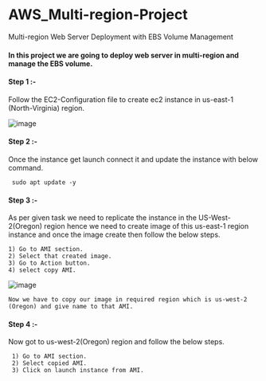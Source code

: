 # AWS_Multi-region-Project
Multi-region Web Server Deployment with EBS Volume Management

#### In this project we are going to deploy web server in multi-region and manage the EBS volume.

#### Step 1 :-

Follow the EC2-Configuration file to create ec2 instance in us-east-1 (North-Virginia) region.

![image](https://github.com/Kunal-Pere/AWS_Multi-region-Project/assets/157100045/5e0352fe-d3a3-468d-a01d-a30c5990ea53)

#### Step 2 :-

Once the instance get launch connect it and update the instance with below command.

     sudo apt update -y
#### Step 3 :-

As per given task we need to replicate the instance in the US-West-2(Oregon) region hence we need to create image of this us-east-1 region instance and once the image create then follow the below steps.

    1) Go to AMI section.
    2) Select that created image.
    3) Go to Action button.
    4) select copy AMI.

![image](https://github.com/Kunal-Pere/AWS_Multi-region-Project/assets/157100045/846a9d6d-3e1f-4fce-96ca-b1541591e9a2)


    Now we have to copy our image in required region which is us-west-2 (Oregon) and give name to that AMI.

#### Step 4 :- 

Now got to us-west-2(Oregon) region and follow the below steps.

     1) Go to AMI section.
     2) Select copied AMI.
     3) Click on launch instance from AMI.


     

